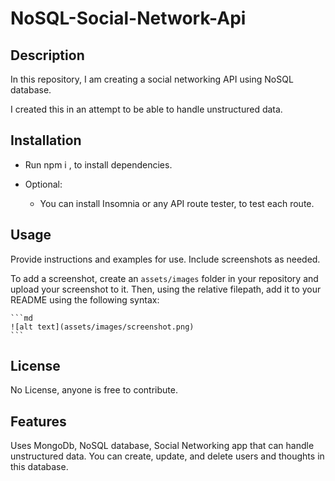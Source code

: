 # NoSQL-Social-Network-Api

## Description

In this repository, I am creating a social networking API using NoSQL database.

I created this in an attempt to be able to handle unstructured data.


## Installation

- Run npm i , to install dependencies.

- Optional: 
  -  You can install Insomnia or any API route tester,  to test each route.



## Usage

Provide instructions and examples for use. Include screenshots as needed.

To add a screenshot, create an `assets/images` folder in your repository and upload your screenshot to it. Then, using the relative filepath, add it to your README using the following syntax:

    ```md
    ![alt text](assets/images/screenshot.png)
    ```



## License

No License, anyone is free to contribute.


## Features

Uses MongoDb, NoSQL database, Social Networking app that can handle unstructured data. You can create, update, and delete users and thoughts in this database.

